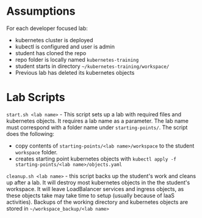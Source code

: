 # Assumptions
For each developer focused lab:
- kubernetes cluster is deployed
- kubectl is configured and user is admin
- student has cloned the repo
- repo folder is locally named `kubernetes-training`
- student starts in directory `~/kubernetes-training/workspace/`
- Previous lab has deleted its kubernetes objects

# Lab Scripts
`start.sh <lab name>` - This script sets up a lab with required files and kubernetes objects. It requires a lab name as a parameter. The lab name must correspond with a folder name under `starting-points/`. The script does the following:
- copy contents of `starting-points/<lab name>/workspace` to the student `workspace` folder.
- creates starting point kubernetes objects with `kubectl apply -f starting-points/<lab name>/objects.yaml`


`cleanup.sh <lab name>` - this script backs up the student's work and cleans up after a lab. It will destroy most kubernetes objects in the the student's workspace. It will leave LoadBalancer services and ingress objects, as these objects take may take time to setup (usually because of IaaS activities). Backups of the working directory and kubernetes objects are stored in `~/workspace_backup/<lab name>`
